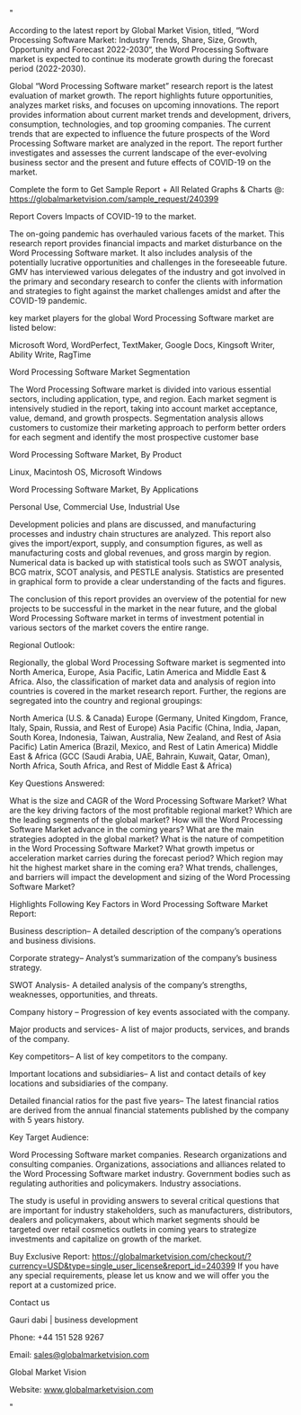"

According to the latest report by Global Market Vision, titled, “Word Processing Software Market: Industry Trends, Share, Size, Growth, Opportunity and Forecast 2022-2030“, the Word Processing Software market is expected to continue its moderate growth during the forecast period (2022-2030).

Global “Word Processing Software market” research report is the latest evaluation of market growth. The report highlights future opportunities, analyzes market risks, and focuses on upcoming innovations. The report provides information about current market trends and development, drivers, consumption, technologies, and top grooming companies. The current trends that are expected to influence the future prospects of the Word Processing Software market are analyzed in the report. The report further investigates and assesses the current landscape of the ever-evolving business sector and the present and future effects of COVID-19 on the market.

Complete the form to Get Sample Report + All Related Graphs & Charts @: https://globalmarketvision.com/sample_request/240399

Report Covers Impacts of COVID-19 to the market.

The on-going pandemic has overhauled various facets of the market. This research report provides financial impacts and market disturbance on the Word Processing Software market. It also includes analysis of the potentially lucrative opportunities and challenges in the foreseeable future. GMV has interviewed various delegates of the industry and got involved in the primary and secondary research to confer the clients with information and strategies to fight against the market challenges amidst and after the COVID-19 pandemic.

key market players for the global Word Processing Software market are listed below:

Microsoft Word, WordPerfect, TextMaker, Google Docs, Kingsoft Writer, Ability Write, RagTime

Word Processing Software Market Segmentation

The Word Processing Software market is divided into various essential sectors, including application, type, and region. Each market segment is intensively studied in the report, taking into account market acceptance, value, demand, and growth prospects. Segmentation analysis allows customers to customize their marketing approach to perform better orders for each segment and identify the most prospective customer base

Word Processing Software Market, By Product

Linux, Macintosh OS, Microsoft Windows

Word Processing Software Market, By Applications

Personal Use, Commercial Use, Industrial Use

Development policies and plans are discussed, and manufacturing processes and industry chain structures are analyzed. This report also gives the import/export, supply, and consumption figures, as well as manufacturing costs and global revenues, and gross margin by region. Numerical data is backed up with statistical tools such as SWOT analysis, BCG matrix, SCOT analysis, and PESTLE analysis. Statistics are presented in graphical form to provide a clear understanding of the facts and figures.

The conclusion of this report provides an overview of the potential for new projects to be successful in the market in the near future, and the global Word Processing Software market in terms of investment potential in various sectors of the market covers the entire range.

Regional Outlook:

Regionally, the global Word Processing Software market is segmented into North America, Europe, Asia Pacific, Latin America and Middle East & Africa. Also, the classification of market data and analysis of region into countries is covered in the market research report. Further, the regions are segregated into the country and regional groupings:

North America (U.S. & Canada)
Europe (Germany, United Kingdom, France, Italy, Spain, Russia, and Rest of Europe)
Asia Pacific (China, India, Japan, South Korea, Indonesia, Taiwan, Australia, New Zealand, and Rest of Asia Pacific)
Latin America (Brazil, Mexico, and Rest of Latin America)
Middle East & Africa (GCC (Saudi Arabia, UAE, Bahrain, Kuwait, Qatar, Oman), North Africa, South Africa, and Rest of Middle East & Africa)

Key Questions Answered:

What is the size and CAGR of the Word Processing Software Market?
What are the key driving factors of the most profitable regional market?
Which are the leading segments of the global market?
How will the Word Processing Software Market advance in the coming years?
What are the main strategies adopted in the global market?
What is the nature of competition in the Word Processing Software Market?
What growth impetus or acceleration market carries during the forecast period?
Which region may hit the highest market share in the coming era?
What trends, challenges, and barriers will impact the development and sizing of the Word Processing Software Market?

Highlights Following Key Factors in Word Processing Software Market Report:

Business description– A detailed description of the company’s operations and business divisions.

Corporate strategy– Analyst’s summarization of the company’s business strategy.

SWOT Analysis- A detailed analysis of the company’s strengths, weaknesses, opportunities, and threats.

Company history – Progression of key events associated with the company.

Major products and services- A list of major products, services, and brands of the company.

Key competitors– A list of key competitors to the company.

Important locations and subsidiaries– A list and contact details of key locations and subsidiaries of the company.

Detailed financial ratios for the past five years– The latest financial ratios are derived from the annual financial statements published by the company with 5 years history.

Key Target Audience:

Word Processing Software market companies.
Research organizations and consulting companies.
Organizations, associations and alliances related to the Word Processing Software market industry.
Government bodies such as regulating authorities and policymakers.
Industry associations.

The study is useful in providing answers to several critical questions that are important for industry stakeholders, such as manufacturers, distributors, dealers and policymakers, about which market segments should be targeted over retail cosmetics outlets in coming years to strategize investments and capitalize on growth of the market.

Buy Exclusive Report: https://globalmarketvision.com/checkout/?currency=USD&type=single_user_license&report_id=240399
If you have any special requirements, please let us know and we will offer you the report at a customized price.

Contact us

Gauri dabi | business development

Phone: +44 151 528 9267

Email: sales@globalmarketvision.com

Global Market Vision

Website: www.globalmarketvision.com

"
